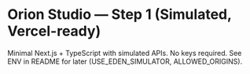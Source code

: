 # Orion Studio — Step 1 (Simulated, Vercel-ready)
Minimal Next.js + TypeScript with simulated APIs. No keys required.
See ENV in README for later (USE_EDEN_SIMULATOR, ALLOWED_ORIGINS).
